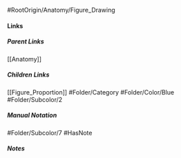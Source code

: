 #RootOrigin/Anatomy/Figure_Drawing
#### Links
##### Parent Links
[[Anatomy]]
##### Children Links
[[Figure_Proportion]]
#Folder/Category
#Folder/Color/Blue
#Folder/Subcolor/2
##### Manual Notation
#Folder/Subcolor/7
#HasNote
##### Notes